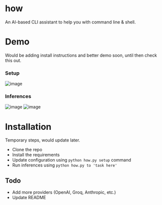 # how
An AI-based CLI assistant to help you with command line & shell.

# Demo 
Would be adding install instructions and better demo soon, until then check this out.
### Setup
![image](https://github.com/user-attachments/assets/87d3ba64-ecb7-43c6-9863-a62c39396ac5)

### Inferences
![image](https://github.com/user-attachments/assets/7af58310-183a-429b-aa66-e6abe36713fb)
![image](https://github.com/user-attachments/assets/20062ac2-1057-4139-9f60-990bd41605da)

# Installation
Temporary steps, would update later.

- Clone the repo
- Install the requirements
- Update configuration using `python how.py setup` command
- Run inferences using `python how.py to 'task here'`

## Todo
- Add more providers (OpenAI, Groq, Anthropic, etc.)
- Update README
